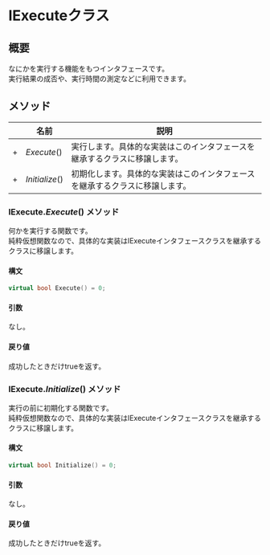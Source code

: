 # IExecuteクラス

## 概要
なにかを実行する機能をもつインタフェースです。  
実行結果の成否や、実行時間の測定などに利用できます。

## メソッド
| |名前|説明|
|-|----|----|
|+|_Execute_()|実行します。具体的な実装はこのインタフェースを継承するクラスに移譲します。|
|+|_Initialize_()|初期化します。具体的な実装はこのインタフェースを継承するクラスに移譲します。|

### IExecute._Execute_() メソッド

何かを実行する関数です。  
純粋仮想関数なので、具体的な実装はIExecuteインタフェースクラスを継承するクラスに移譲します。
#### 構文
```c++
virtual bool Execute() = 0;
```

#### 引数  
なし。

#### 戻り値  
成功したときだけtrueを返す。

### IExecute._Initialize_() メソッド

実行の前に初期化する関数です。  
純粋仮想関数なので、具体的な実装はIExecuteインタフェースクラスを継承するクラスに移譲します。
#### 構文
```c++
virtual bool Initialize() = 0;
```

#### 引数  
なし。

#### 戻り値  
成功したときだけtrueを返す。
